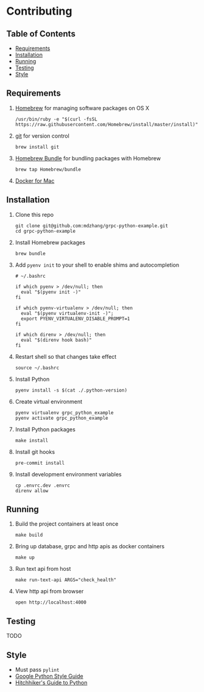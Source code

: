 # Contributing

## Table of Contents

* [Requirements](#requirements)
* [Installation](#installation)
* [Running](#running)
* [Testing](#testing)
* [Style](#style)

## Requirements

1. [Homebrew](http://brew.sh) for managing software packages on OS X
    ```
    /usr/bin/ruby -e "$(curl -fsSL https://raw.githubusercontent.com/Homebrew/install/master/install)"
    ```

2. [git](https://git-scm.com) for version control
    ```
    brew install git
    ```

3. [Homebrew Bundle](https://github.com/Homebrew/homebrew-bundle) for bundling packages with Homebrew
    ```
    brew tap Homebrew/bundle
    ```

4. [Docker for Mac](https://docs.docker.com/docker-for-mac/)

## Installation

1. Clone this repo
    ```
    git clone git@github.com:mdzhang/grpc-python-example.git
    cd grpc-python-example
    ```

2. Install Homebrew packages
    ```
    brew bundle
    ```

3. Add `pyenv init` to your shell to enable shims and autocompletion
    ```
    # ~/.bashrc

    if which pyenv > /dev/null; then
      eval "$(pyenv init -)"
    fi

    if which pyenv-virtualenv > /dev/null; then
      eval "$(pyenv virtualenv-init -)";
      export PYENV_VIRTUALENV_DISABLE_PROMPT=1
    fi

    if which direnv > /dev/null; then
      eval "$(direnv hook bash)"
    fi
    ```

4. Restart shell so that changes take effect
    ```
    source ~/.bashrc
    ```

3. Install Python
    ```
    pyenv install -s $(cat ./.python-version)
    ```

4. Create virtual environment
    ```
    pyenv virtualenv grpc_python_example
    pyenv activate grpc_python_example
    ```

5. Install Python packages
    ```
    make install
    ```

6. Install git hooks
    ```
    pre-commit install
    ```

7. Install development environment variables
    ```
    cp .envrc.dev .envrc
    direnv allow
    ```

## Running

1. Build the project containers at least once
    ```
    make build
    ```

2. Bring up database, grpc and http apis as docker containers
    ```
    make up
    ```

3. Run text api from host
    ```
    make run-text-api ARGS="check_health"
    ```

4. View http api from browser
    ```
    open http://localhost:4000
    ```

## Testing

TODO

## Style

* Must pass `pylint`
* [Google Python Style Guide](https://google.github.io/styleguide/pyguide.html)
* [Hitchhiker's Guide to Python](http://docs.python-guide.org/en/latest/)
